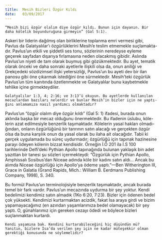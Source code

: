 ```yaml
---
title:  Mesih Bizleri Özgür Kıldı
date:   03/09/2017
---
```


`“Mesih bizi özgür olalım diye özgür kıldı. Bunun için dayanın. Bir daha kölelik boyunduruğuna girmeyin” (Gal 5:1).`

Askeri bir liderin dağılmış olan birliklerine toplanma emri vermesi gibi, Pavlus da Galatyalılar’ı özgürlüklerini Mesih’e teslim etmemekle suçlamakta- dır. Pavlus’un etkili ve şiddetli ses tonu, sözlerinin neredeyse eyleme geçerek sayfadan dışarıya fırlamasına neden olacakmış gibidir. Aslında Pavlus’un niyeti de tam olarak buymuş gibi gözükmektedir. Bu ayet, tematik olarak önceki ve daha sonraki ayetlerle ilişkili olsa da, onun aniliği ve Grekçedeki sözdizimsel ilişki yetersizliği, Pavlus’un bu ayeti dev bir ilan panosu gibi öne çıkarmak istediğini öne sürmektedir. Mesih’teki özgürlük Pavlus’un tüm kanıtında özetlenmekte ve Galatyalılar bunu kaybetmekle tehlike içine girmekteydiler.

`Galatyalılar 1:3, 4; 2:16; ve 3:13’ü okuyun. Bu ayetlerde kullanılan mecazlardan bazıları nelerdir ve bunlar Mesih’in bizler için ne yaptı- ğını anlamamıza nasıl yardımcı olmaktadır?`

Pavlus’un “özgür olalım diye özgür kıldı” (Gal 5: 1) ifadesi, burada onun aklında başka bir mecaz olduğunu önermektedir. Bu ifadenin üslubu, köle- lerin azat edilmesiyle benzerlik taşımaktadır. Kölelerin yasal hakları olmadı- ğından, onların özgürlüğünü bir tanrının satın alacağı ve gerçekten özgür olsa da buna karşılık onun da yasal olarak bu ilaha ait olacağıdır. Tabii ki gerçek uygulamada bu süreç uydurmadır; özgürlüğü için tapınak hazinesine parayı ödeyen kölenin bizzat kendisidir. Örneğin İ.Ö 201 ila İ.S 100 tarihlerinde Delfi’deki Pythian Apollo tapınağında bulunan yaklaşık bin adet yazıttan bir tanesi şu sözleri içermekteydi: “Özgürlük için Pythian Apollo, Amphissalı Sosibus’dan Niceae adında köle bir kadını satın aldı... Ancak bu alımda Niceae özgürlüğü için Apollo’ya ödeme yaptı.”—Ben Witherington III, Grace in Galatia (Grand Rapids, Mich.: William B. Eerdmans Publishing Company, 1998), S. 340.

Bu formül Pavlus’un terminolojisiyle benzerlik taşımaktadır, ancak burada temel bir fark vardır. Pavlus’un mecazında uydurma bir şey yoktur. Kendi bedelimizi kendimiz satın almadık (1Ko 6:20, 7:23). Bizler için ödenen bedel çok yüksekti. Kendimizi kurtarmaktan acizdik, fakat İsa araya girdi ve bizim yapamayacağımız (en azından yaşamlarımıza bedel olamayacak) bir şey yaptı. O, günahlarımız için gereken cezayı ödedi ve böylece bizleri suçlanmaktan kurtardı.

`Kendi yaşamına bak. Kendini kurtarabileceğini hiç düşündün mü? Yanıtın, bizlere İsa’da verilen şey için ne kadar müteşekkir olman gerektiği konusunda ne söylemelidir?`